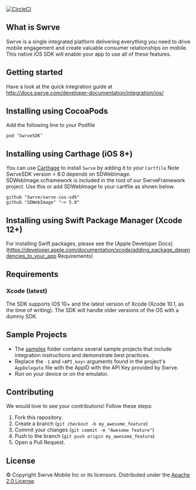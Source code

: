 [![CircleCI](https://circleci.com/gh/Swrve/swrve-ios-sdk/tree/release-8_11_0.svg?style=shield)](https://circleci.com/gh/Swrve/swrve-ios-sdk/tree/release-8_11_0)

What is Swrve
-------------
Swrve is a single integrated platform delivering everything you need to drive mobile engagement and create valuable consumer relationships on mobile.  
This native iOS SDK will enable your app to use all of these features.

Getting started
---------------
Have a look at the quick integration guide at http://docs.swrve.com/developer-documentation/integration/ios/

Installing using CocoaPods
--------------------------
Add the following line to your Podfile
```
pod ‘SwrveSDK’
```
Installing using Carthage (iOS 8+)
--------------------------
You can use [Carthage](https://github.com/Carthage/Carthage) to install `Swrve` by adding it to your `Cartfile`
Note SwrveSDK version > 8.0 depends on SDWebImage. SDWebImage.xcframework is included in the root of our SwrveFramework project.
Use this or add SDWebImage to your cartflie as shown below.

```
github "Swrve/swrve-ios-sdk"
github "SDWebImage" "~> 5.0"
```
Installing using Swift Package Manager (Xcode 12+)
--------------------------
For installing Swift packages, please see the [Apple Developer Docs](https://developer.apple.com/documentation/xcode/adding_package_dependencies_to_your_app
Requirements) 

Requirements
------------
### Xcode (latest)
The SDK supports iOS 10+ and the latest version of Xcode (Xcode 10.1, as the time of writing). The SDK will handle older versions of the OS with a dummy SDK.

Sample Projects
-------------------
- The [samples](samples) folder contains several sample projects that include integration instructions and demonstrate best practices.
- Replace the  `-1` and `<API_key>` arguments found in the project's `AppDelegate` file with the AppID with the API Key provided by Swrve.
- Run on your device or on the emulator.

Contributing
------------
We would love to see your contributions! Follow these steps:

1. Fork this repository.
2. Create a branch (`git checkout -b my_awesome_feature`)
3. Commit your changes (`git commit -m "Awesome feature"`)
4. Push to the branch (`git push origin my_awesome_feature`)
5. Open a Pull Request.

License
-------
© Copyright Swrve Mobile Inc or its licensors. Distributed under the [Apache 2.0 License](LICENSE).
